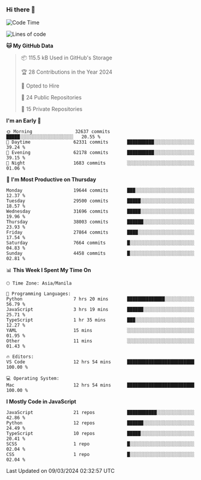 ### Hi there 👋

<!--START_SECTION:waka-->
![Code Time](http://img.shields.io/badge/Code%20Time-609%20hrs%2030%20mins-blue)

![Lines of code](https://img.shields.io/badge/From%20Hello%20World%20I%27ve%20Written-63.1%20million%20lines%20of%20code-blue)

**🐱 My GitHub Data** 

> 📦 115.5 kB Used in GitHub's Storage 
 > 
> 🏆 28 Contributions in the Year 2024
 > 
> 💼 Opted to Hire
 > 
> 📜 24 Public Repositories 
 > 
> 🔑 15 Private Repositories 
 > 
**I'm an Early 🐤** 

```text
🌞 Morning                32637 commits       █████░░░░░░░░░░░░░░░░░░░░   20.55 % 
🌆 Daytime                62331 commits       ██████████░░░░░░░░░░░░░░░   39.24 % 
🌃 Evening                62178 commits       ██████████░░░░░░░░░░░░░░░   39.15 % 
🌙 Night                  1683 commits        ░░░░░░░░░░░░░░░░░░░░░░░░░   01.06 % 
```
📅 **I'm Most Productive on Thursday** 

```text
Monday                   19644 commits       ███░░░░░░░░░░░░░░░░░░░░░░   12.37 % 
Tuesday                  29500 commits       █████░░░░░░░░░░░░░░░░░░░░   18.57 % 
Wednesday                31696 commits       █████░░░░░░░░░░░░░░░░░░░░   19.96 % 
Thursday                 38003 commits       ██████░░░░░░░░░░░░░░░░░░░   23.93 % 
Friday                   27864 commits       ████░░░░░░░░░░░░░░░░░░░░░   17.54 % 
Saturday                 7664 commits        █░░░░░░░░░░░░░░░░░░░░░░░░   04.83 % 
Sunday                   4458 commits        █░░░░░░░░░░░░░░░░░░░░░░░░   02.81 % 
```


📊 **This Week I Spent My Time On** 

```text
🕑︎ Time Zone: Asia/Manila

💬 Programming Languages: 
Python                   7 hrs 20 mins       ██████████████░░░░░░░░░░░   56.79 % 
JavaScript               3 hrs 19 mins       ██████░░░░░░░░░░░░░░░░░░░   25.71 % 
TypeScript               1 hr 35 mins        ███░░░░░░░░░░░░░░░░░░░░░░   12.27 % 
YAML                     15 mins             ░░░░░░░░░░░░░░░░░░░░░░░░░   01.95 % 
Other                    11 mins             ░░░░░░░░░░░░░░░░░░░░░░░░░   01.43 % 

🔥 Editors: 
VS Code                  12 hrs 54 mins      █████████████████████████   100.00 % 

💻 Operating System: 
Mac                      12 hrs 54 mins      █████████████████████████   100.00 % 
```

**I Mostly Code in JavaScript** 

```text
JavaScript               21 repos            ███████████░░░░░░░░░░░░░░   42.86 % 
Python                   12 repos            ██████░░░░░░░░░░░░░░░░░░░   24.49 % 
TypeScript               10 repos            █████░░░░░░░░░░░░░░░░░░░░   20.41 % 
SCSS                     1 repo              █░░░░░░░░░░░░░░░░░░░░░░░░   02.04 % 
CSS                      1 repo              █░░░░░░░░░░░░░░░░░░░░░░░░   02.04 % 
```




 Last Updated on 09/03/2024 02:32:57 UTC
<!--END_SECTION:waka-->
